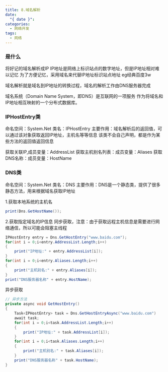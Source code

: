 ```yaml
---
title: 8.域名解析
date:
  "{ date }": 
categories:
  - 网络开发
tags:
  - 网络
---
```

### 是什么
将好记的域名解析成IP
IP地址是网络上标识站点的数字地址，但是IP地址相对难以记忆
为了方便记忆，采用域名来代替IP地址标识站点地址
eg经典百度3w

域名解析就是域名到IP地址的转换过程，域名的解析工作由DNS服务器完成

域名系统（Domain Name System，即DNS）是互联网的一项服务
作为将域名和IP地址相互映射的一个分布式数据库。

### IPHostEntry类
命名空间：System.Net
类名：IPHostEntry
主要作用：域名解析后的返回值，可以通过该对象获取返回IP地址，主机名等等信息
该类不会自己声明，都是作为某些方法的返回值返回信息

获取关联IP,成员变量：AddressList
获取主机别名列表：成员变量：Aliases
获取DNS名称：成员变量：HostName

### DNS类
命名空间：System.Net
类名：DNS
主要作用：DNS是一个静态类，提供了很多静态方法，用来根据域名获取IP地址

1.获取本地系统的主机名
```C#
print(Dns.GetHostName());
```
2.获取指定域名的IP信息
同步获取，注意：由于获取远程主机信息是需要进行网络通信，所以可能会阻塞主线程
```C#
IPHostEntry entry = Dns.GetHostEntry("www.baidu.com");
for(int i = 0;i<entry.AddressList.Length;i++) 
{
	print("IP地址:" + entry.AddressList[i]);
}
for(int i = 0;i<entry.Aliases.Length;i++)
{
	print("主机别名:" + entry.Aliases[i]);
}
print("DNS服务器名称" + entry.HostName);
```
 异步获取
```C#
// 异步方法
private async void GetHostEntry()
{
	Task<IPHostEntry> task = Dns.GetHostEntryAsync("www.baidu.com")
	await task;
	for(int i = 0;i<task.AddressList.Length;i++)
	{ 
		print("IP地址:" + task.AddressList[i]);
	}
	for(int i = 0;i<task.Aliases.Length;i++)
	{
		print("主机别名:" + task.Aliases[i]);
	}
	print("DNS服务器名称" + task.HostName);	
}
```
